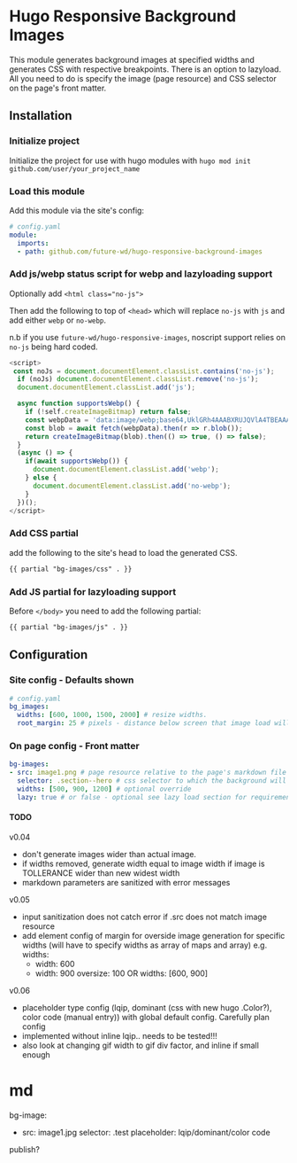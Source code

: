 # Hugo Responsive Background Images

This module generates background images at specified widths and generates CSS with respective breakpoints. There is an option to lazyload. All you need to do is specify the image (page resource) and CSS selector on the page's front matter.

## Installation

### Initialize project

Initialize the project for use with hugo modules with `hugo mod init github.com/user/your_project_name`

### Load this module

Add this module via the site's config:

```yaml
# config.yaml
module:
  imports:
  - path: github.com/future-wd/hugo-responsive-background-images
```

### Add js/webp status script for webp and lazyloading support

Optionally add `<html class="no-js">`

Then add the following to top of `<head>` which will replace `no-js` with `js` and add either `webp` or `no-webp`.

n.b if you use `future-wd/hugo-responsive-images`, noscript support relies on `no-js` being hard coded.

```js
<script>
 const noJs = document.documentElement.classList.contains('no-js');
  if (noJs) document.documentElement.classList.remove('no-js');
  document.documentElement.classList.add('js');

  async function supportsWebp() {
    if (!self.createImageBitmap) return false;
    const webpData = 'data:image/webp;base64,UklGRh4AAABXRUJQVlA4TBEAAAAvAAAAAAfQ//73v/+BiOh/AAA=';
    const blob = await fetch(webpData).then(r => r.blob());
    return createImageBitmap(blob).then(() => true, () => false);
  }
  (async () => {
    if(await supportsWebp()) {
      document.documentElement.classList.add('webp');
    } else {
      document.documentElement.classList.add('no-webp');
    }
  })();
</script>
```

### Add CSS partial

add the following to the site's head to load the generated CSS.

```html
{{ partial "bg-images/css" . }}
```

### Add JS partial for lazyloading support

Before `</body>` you need to add the following partial:

```html
{{ partial "bg-images/js" . }}
```

## Configuration

### Site config - Defaults shown

```yaml
# config.yaml 
bg_images:
  widths: [600, 1000, 1500, 2000] # resize widths.
  root_margin: 25 # pixels - distance below screen that image load will be triggered
```

### On page config - Front matter

```yaml
bg-images:
- src: image1.png # page resource relative to the page's markdown file
  selector: .section--hero # css selector to which the background will be applied
  widths: [500, 900, 1200] # optional override
  lazy: true # or false - optional see lazy load section for requirements
```

#### TODO

v0.04

- don't generate images wider than actual image.
- if widths removed, generate width equal to image width if image is TOLLERANCE wider than new widest width
- markdown parameters are sanitized with error messages

v0.05

- input sanitization does not catch error if .src does not match image resource
- add element config of margin for overside image generation for specific widths (will have to specify widths as array of maps and array)
  e.g.
  widths:
  - width: 600
  - width: 900
    oversize: 100
  OR
  widths: [600, 900]

v0.06

- placeholder type config (lqip, dominant (css with new hugo .Color?), color code (manual entry)) with global default config. Carefully plan config
- implemented without inline lqip.. needs to be tested!!! 
- also look at changing gif width to gif div factor, and inline if small enough

# md
bg-image:
- src: image1.jpg
  selector: .test
  placeholder: lqip/dominant/color code

publish?
